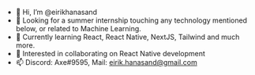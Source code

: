 - 👋 Hi, I’m @eirikhanasand
- 👀 Looking for a summer internship touching any technology mentioned below, or related to Machine Learning.
- 🌱 Currently learning React, React Native, NextJS, Tailwind and much more.
- 💞️ Interested in collaborating on React Native development
- 📫 Discord: Axe#9595, Mail: eirik.hanasand@gmail.com

<!---
eirikhanasand/eirikhanasand is a ✨ special ✨ repository because its `README.md` (this file) appears on your GitHub profile.
You can click the Preview link to take a look at your changes.
--->
